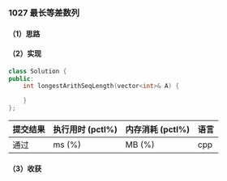 ### 1027 最长等差数列

#### （1）思路

#### （2）实现

```cpp
class Solution {
public:
    int longestArithSeqLength(vector<int>& A) {

    }
};
```

| 提交结果 | 执行用时 (pctl%) | 内存消耗 (pctl%) | 语言 |
|:---------|:-----------------|:-----------------|:-----|
| 通过     |  ms (%)   |  MB (%)  | cpp  |

#### （3）收获

